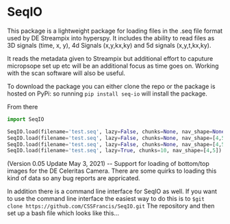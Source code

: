 # SeqIO

This package is a lightweight package for loading files in the .seq file format used by DE Streampix into hyperspy.  It includes the ability to read files as 3D 
signals (time, x, y), 4d Signals (x,y,kx,ky) and 5d signals (x,y,t,kx,ky). 

It reads the metadata given to Streampix but additional effort to caputure micropsope set up etc will be an additional focus as time goes on.  Working with the scan
software will also be useful.

To download the package you can either clone the repo or the package is hosted on PyPi: so running `pip install seq-io` will install the package.

From there 

```python
import SeqIO

SeqIO.load(filename='test.seq', lazy=False, chunks=None, nav_shape=None) # 3D signal not lazy
SeqIO.load(filename='test.seq', lazy=False, chunks=None, nav_shape=[4,5]) # 4D signal not lazy
SeqIO.load(filename='test.seq', lazy=False, chunks=None, nav_shape=[4,5,5]) # 5D signal not lazy
SeqIO.load(filename='test.seq', lazy=True, chunks=10, nav_shape=[4,5]) # 4D signal lazy with 10 chunks 
```


(Version 0.05 Update May 3, 2021) -- Support for loading of bottom/top images for the DE Celeritas Camera.  There are some quirks to loading this kind of data so any bug reports are appricated.

In addition there is a command line interface for SeqIO as well.  If you want to use the command line interface 
the easiest way to do this is to `$git clone https://github.com/CSSFrancis/SeqIO.git` The repository and then
set up a bash file which looks like this... 


```bash


```